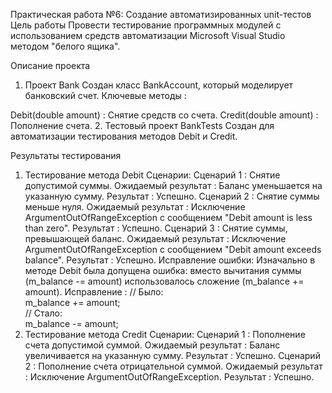 Практическая работа №6: Создание автоматизированных unit-тестов
Цель работы
Провести тестирование программных модулей с использованием средств автоматизации Microsoft Visual Studio методом "белого ящика".

Описание проекта
1. Проект Bank
Создан класс BankAccount, который моделирует банковский счет.
Ключевые методы :

Debit(double amount) : Снятие средств со счета.
Credit(double amount) : Пополнение счета.
2. Тестовый проект BankTests
Создан для автоматизации тестирования методов Debit и Credit.

Результаты тестирования
1. Тестирование метода Debit
Сценарии:
Сценарий 1 : Снятие допустимой суммы.
Ожидаемый результат : Баланс уменьшается на указанную сумму.
Результат : Успешно.
Сценарий 2 : Снятие суммы меньше нуля.
Ожидаемый результат : Исключение ArgumentOutOfRangeException с сообщением "Debit amount is less than zero".
Результат : Успешно.
Сценарий 3 : Снятие суммы, превышающей баланс.
Ожидаемый результат : Исключение ArgumentOutOfRangeException с сообщением "Debit amount exceeds balance".
Результат : Успешно.
Исправление ошибки:
Изначально в методе Debit была допущена ошибка: вместо вычитания суммы (m_balance -= amount) использовалось сложение (m_balance += amount).
Исправление :
// Было:  
m_balance += amount;  
// Стало:  
m_balance -= amount;
2. Тестирование метода Credit
Сценарии:
Сценарий 1 : Пополнение счета допустимой суммой.
Ожидаемый результат : Баланс увеличивается на указанную сумму.
Результат : Успешно.
Сценарий 2 : Пополнение счета отрицательной суммой.
Ожидаемый результат : Исключение ArgumentOutOfRangeException.
Результат : Успешно.
